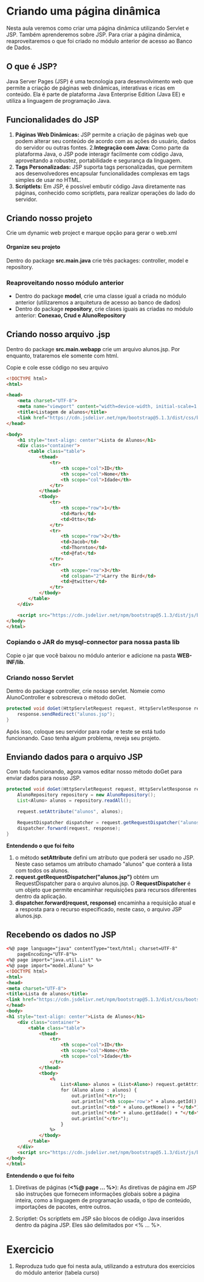 # Criando uma página dinâmica
Nesta aula veremos como criar uma página dinâmica utilizando Servlet e JSP. Também aprenderemos sobre JSP.
Para criar a página dinâmica, reaproveitaremos o que foi criado no módulo anterior de acesso ao Banco de Dados.

## O que é JSP?
Java Server Pages (JSP) é uma tecnologia para desenvolvimento web que permite a criação de páginas web dinâmicas, interativas e ricas em conteúdo. Ela é parte de plataforma Java Enterprise Edition (Java EE) e utiliza a linguagem de programação Java.

## Funcionalidades do JSP
1. **Páginas Web Dinâmicas:** JSP permite a criação de páginas web que podem alterar seu conteúdo de acordo com as ações do usuário, dados do servidor ou outras fontes.
2.**Integração com Java:** Como parte da plataforma Java, o JSP pode interagir facilmente com código Java, aproveitando a robustez, portabilidade e segurança da linguagem.
3. **Tags Personalizadas:** JSP suporta tags personalizadas, que permitem aos desenvolvedores encapsular funcionalidades complexas em tags simples de usar no HTML.
4. **Scriptlets:** Em JSP, é possível embutir código Java diretamente nas páginas, conhecido como scriptlets, para realizar operações do lado do servidor.

## Criando nosso projeto
Crie um dynamic web project e marque opção para gerar o web.xml

#### Organize seu projeto
Dentro do package **src.main.java** crie três packages: controller, model e repository.

### Reaproveitando nosso módulo anterior
* Dentro do package **model**, crie uma classe igual a criada no módulo anterior (utilizaremos a arquitetura de acesso ao banco de dados)
* Dentro do package **repository**, crie clases iguais as criadas no módulo anterior: **Conexao, Crud e AlunoRepository**

## Criando nosso arquivo .jsp
Dentro do package **src.main.webapp** crie um arquivo alunos.jsp.
Por enquanto, trataremos ele somente com html.

Copie e cole esse código no seu arquivo

```html
<!DOCTYPE html>
<html>

<head>
    <meta charset="UTF-8">
    <meta name="viewport" content="width=device-width, initial-scale=1.0">
    <title>Listagem de alunos</title>
    <link href="https://cdn.jsdelivr.net/npm/bootstrap@5.1.3/dist/css/bootstrap.min.css" rel="stylesheet" integrity="sha384-1BmE4kWBq78iYhFldvKuhfTAU6auU8tT94WrHftjDbrCEXSU1oBoqyl2QvZ6jIW3" crossorigin="anonymous">
</head>

<body>
    <h1 style="text-align: center">Lista de Alunos</h1>
    <div class="container">
        <table class="table">
            <thead>
                <tr>
                    <th scope="col">ID</th>
                    <th scope="col">Nome</th>
                    <th scope="col">Idade</th>
                </tr>
            </thead>
            <tbody>
                <tr>
                    <th scope="row">1</th>
                    <td>Mark</td>
                    <td>Otto</td>
                </tr>
                <tr>
                    <th scope="row">2</th>
                    <td>Jacob</td>
                    <td>Thornton</td>
                    <td>@fat</td>
                </tr>
                <tr>
                    <th scope="row">3</th>
                    <td colspan="2">Larry the Bird</td>
                    <td>@twitter</td>
                </tr>
            </tbody>
        </table>
    </div>

    <script src="https://cdn.jsdelivr.net/npm/bootstrap@5.1.3/dist/js/bootstrap.bundle.min.js" integrity="sha384-ka7Sk0Gln4gmtz2MlQnikT1wXgYsOg+OMhuP+IlRH9sENBO0LRn5q+8nbTov4+1p" crossorigin="anonymous"></script>
</body>
</html>
```

### Copiando o JAR do mysql-connector para nossa pasta lib
Copie o jar que você baixou no módulo anterior e adicione na pasta **WEB-INF/lib**.


### Criando nosso Servlet
Dentro do package controller, crie nosso servlet. Nomeie como AlunoController e sobrescreva o método doGet.

```java
protected void doGet(HttpServletRequest request, HttpServletResponse response) throws ServletException, IOException{
    response.sendRedirect("alunos.jsp");
}
```
Após isso, coloque seu servidor para rodar e teste se está tudo funcionando. Caso tenha algum problema, reveja seu projeto.

## Enviando dados para o arquivo JSP
Com tudo funcionando, agora vamos editar nosso método doGet para enviar dados para nosso JSP.
```java
protected void doGet(HttpServletRequest request, HttpServletResponse response) throws ServletException, IOException{
    AlunoRepository repository = new AlunoRepository();
    List<Aluno> alunos = repository.readAll();

    request.setAttribute("alunos", alunos);

    RequestDispatcher dispatcher = request.getRequestDispatcher("alunos.jsp");
    dispatcher.forward(request, response);
}
```
**Entendendo o que foi feito**
1. o método **setAttribute** defini um atributo que poderá ser usado no JSP. Neste caso setamos um atributo chamado "alunos" que conterá a lista com todos os alunos.
2. **request.getRequestDispatcher("alunos.jsp")** obtém um RequestDispatcher para o arquivo alunos.jsp. O **RequestDispatcher** é um objeto que permite encaminhar requisições para recursos diferentes dentro da aplicação.
3. **dispatcher.forward(request, response)** encaminha a requisição atual e a resposta para o recurso especificado, neste caso, o arquivo JSP alunos.jsp.

## Recebendo os dados no JSP

```HTML
<%@ page language="java" contentType="text/html; charset=UTF-8"
    pageEncoding="UTF-8"%>
<%@ page import="java.util.List" %>
<%@ page import="model.Aluno" %>
<!DOCTYPE html>
<html>
<head>
<meta charset="UTF-8">
<title>Lista de alunos</title>
<link href="https://cdn.jsdelivr.net/npm/bootstrap@5.1.3/dist/css/bootstrap.min.css" rel="stylesheet" integrity="sha384-1BmE4kWBq78iYhFldvKuhfTAU6auU8tT94WrHftjDbrCEXSU1oBoqyl2QvZ6jIW3" crossorigin="anonymous">
</head>
<body>
<h1 style="text-align: center">Lista de Alunos</h1>
    <div class="container">
        <table class="table">
            <thead>
                <tr>
                    <th scope="col">ID</th>
                    <th scope="col">Nome</th>
                    <th scope="col">Idade</th>
                </tr>
            </thead>
            <tbody>
                <%
                    List<Aluno> alunos = (List<Aluno>) request.getAttribute("alunos");
                    for (Aluno aluno : alunos) {
                        out.println("<tr>");
                        out.println("<th scope='row'>" + aluno.getId() + "</th>");
                        out.println("<td>" + aluno.getNome() + "</td>");
                        out.println("<td>" + aluno.getIdade() + "</td>");
                        out.println("</tr>");
                    }
                %>
            </tbody>
        </table>
    </div>
    <script src="https://cdn.jsdelivr.net/npm/bootstrap@5.1.3/dist/js/bootstrap.bundle.min.js" integrity="sha384-ka7Sk0Gln4gmtz2MlQnikT1wXgYsOg+OMhuP+IlRH9sENBO0LRn5q+8nbTov4+1p" crossorigin="anonymous"></script>
</body>
</html>
```
**Entendendo o que foi feito**
1. Diretivas de páginas (**<%@ page ... %>**): As diretivas de página em JSP são instruções que fornecem informações globais sobre a página inteira, como a linguagem de programação usada, o tipo de conteúdo, importações de pacotes, entre outros.

2. Scriptlet: Os scriptlets em JSP são blocos de código Java inseridos dentro da página JSP. Eles são delimitados por <% ... %>. 

# Exercicio
1. Reproduza tudo que foi nesta aula, utilizando a estrutura dos exercicios do módulo anterior (tabela curso)